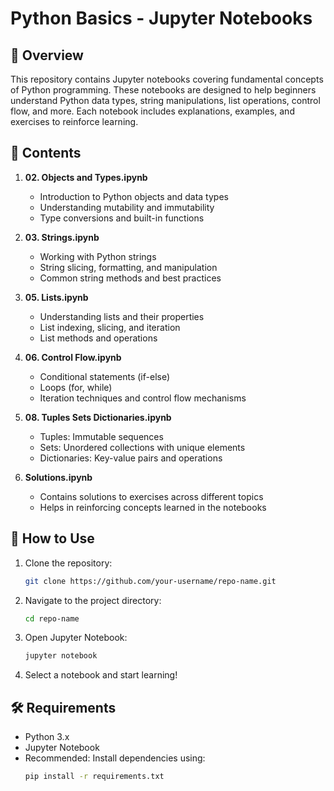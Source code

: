 # Python Basics - Jupyter Notebooks

## 📌 Overview
This repository contains Jupyter notebooks covering fundamental concepts of Python programming. These notebooks are designed to help beginners understand Python data types, string manipulations, list operations, control flow, and more. Each notebook includes explanations, examples, and exercises to reinforce learning.

## 📂 Contents

1. **02. Objects and Types.ipynb**  
   - Introduction to Python objects and data types
   - Understanding mutability and immutability
   - Type conversions and built-in functions

2. **03. Strings.ipynb**  
   - Working with Python strings
   - String slicing, formatting, and manipulation
   - Common string methods and best practices

3. **05. Lists.ipynb**  
   - Understanding lists and their properties
   - List indexing, slicing, and iteration
   - List methods and operations

4. **06. Control Flow.ipynb**  
   - Conditional statements (if-else)
   - Loops (for, while)
   - Iteration techniques and control flow mechanisms

5. **08. Tuples Sets Dictionaries.ipynb**  
   - Tuples: Immutable sequences
   - Sets: Unordered collections with unique elements
   - Dictionaries: Key-value pairs and operations

6. **Solutions.ipynb**  
   - Contains solutions to exercises across different topics
   - Helps in reinforcing concepts learned in the notebooks

## 🚀 How to Use
1. Clone the repository:
   ```bash
   git clone https://github.com/your-username/repo-name.git
   ```
2. Navigate to the project directory:
   ```bash
   cd repo-name
   ```
3. Open Jupyter Notebook:
   ```bash
   jupyter notebook
   ```
4. Select a notebook and start learning!

## 🛠 Requirements
- Python 3.x
- Jupyter Notebook
- Recommended: Install dependencies using:
  ```bash
  pip install -r requirements.txt
  ```


